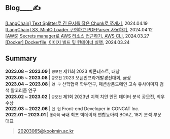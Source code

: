 
Blog____✍️  
---

[[LangChain] Text Splitter로 긴 문서를 작은 Chunk로 쪼개기](https://noooey.tistory.com/83), 2024.04.19 <br/> 
[[LangChain] S3, MinIO Loader 구현하고 PDFParser 사용하기](https://noooey.tistory.com/82), 2024.04.12 <br/> 
[[AWS] Secrets manager로 AWS 리소스 접근하기, AWS CLI](https://noooey.tistory.com/80), 2024.03.27 <br/> 
[[Docker] Dockerfile, 이미지 빌드 및 컨테이너 실행](https://noooey.tistory.com/79), 2024.03.24 <br/> 


Summary  
---
**2023.08 ~ 2023.09** | `공모전`  제11회 2023 빅콘테스트, 대상  
**2023.05 ~ 2023.08** | `공모전`  2023 오픈인프라개발경진대회, 금상  
**2023.04 ~ 2023.08** | `연 구`  산학협력 학부연구,  패션상품도메인 고속 유사이미지 검색 알고리즘 연구  
**2023.02 ~ 2023.02** | `공모전`  제1회 2023년 지역 치안 안전 데이터 분석 공모전, 최우수상  
**2022.03 ~ 2022.06** | `인 턴`  Front-end Developer in CONCAT Inc.  
**2022.01 ~ 2023.01** | `동아리` 국내 최초 빅데이터 연합동아리 BOAZ, 18기 분석 부문 대표

> 20203065@kookmin.ac.kr
